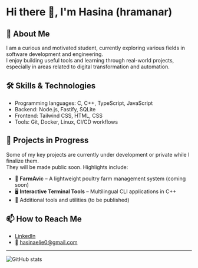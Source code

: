 # Hi there 👋, I'm Hasina (hramanar)

## 🚀 About Me

I am a curious and motivated student, currently exploring various fields in software development and engineering.  
I enjoy building useful tools and learning through real-world projects, especially in areas related to digital transformation and automation.

## 🛠️ Skills & Technologies

- Programming languages: C, C++, TypeScript, JavaScript  
- Backend: Node.js, Fastify, SQLite  
- Frontend: Tailwind CSS, HTML, CSS  
- Tools: Git, Docker, Linux, CI/CD workflows

## 📂 Projects in Progress

Some of my key projects are currently under development or private while I finalize them.  
They will be made public soon. Highlights include:

- 🐔 **FarmAvic** – A lightweight poultry farm management system (coming soon)
- 🖥️ **Interactive Terminal Tools** – Multilingual CLI applications in C++
- 🧰 Additional tools and utilities (to be published)

## 📫 How to Reach Me

- [LinkedIn](https://www.linkedin.com/in/hasiniaina-elie-ramanarana-1a22a9197)  
- 📧 hasinaelie0@gmail.com  

---

![GitHub stats](https://github-readme-stats.vercel.app/api?username=hramanar&show_icons=true&theme=dracula)
